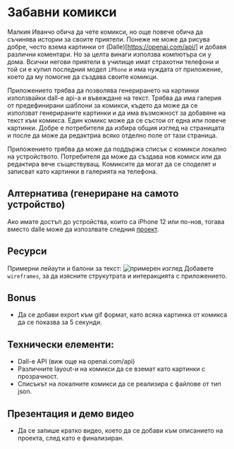 # Забавни комикси

Малкия Иванчо обича да чете комикси, но още повече обича да съчинява истории за своите приятели. Понеже не може да рисува добре, често взема картинки от (Dalle)[https://openai.com/api/] и добавя различни коментари. Но за целта винаги използва компютъра си у дома. Всички негови приятели в училище имат страхотни телефони и той си е купил последния модел `iPhone` и има нуждата от приложение, което да му помогне да създава своите комикци.

Приложението трябва да позволява генерирането на картинки използвайки dall-e api-а и въвеждане на текст. Трябва да има галерия от предефинирани шаблони за комикси, където да може да се използват генерираните картинки и да има възможност за добавяне на текст към комикса. Един комикс може да се състои от една или повече картинки.
Добре е потребителя да избира общия изглед на страницата и после да може да редактриа всяко отделно поле от тази страница.

Приложението трябва да може да поддържа списък с комикси локално на устройството. Потребителя да може да създава нов комиск или да редактира вече съществуващ.
Комиксите да могат да се споделят и записват като картинки в галерията на телефона.

## Алтернатива (генериране на самото устройство)

Ако имате достъп до устройства, които са iPhone 12 или по-нов, тогава вместо dalle може да изпозлвате следния [проект](https://github.com/apple/ml-stable-diffusion).

## Ресурси
Примерни лейаути и балони за текст:
![примерен изглед](assets/comix.jpg)
Добавете `wireframes`, за да изясните струкутрата и интеракцията с приложението.

## Bonus

* Да се добави export към gif формат, като всяка картинка от комикса да се показва за 5 секунди.

## Технически елементи:
* Dall-e API (виж още на openai.com/api)
* Различните layout-и на комикси да се вземат като картинки с прозрачност.
* Списъкът на локалните комикси да се реализира с файлове от тип json.

## Презентация и демо видео

* Да се запише кратко видео, което да се добави към описанието на проекта, след като е финализиран.
